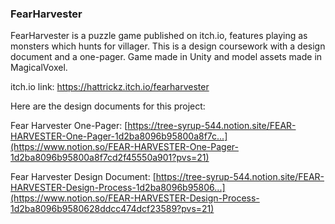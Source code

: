 ### FearHarvester

FearHarvester is a puzzle game published on itch.io, features playing as monsters which hunts for villager. This is a design coursework with a design document and a one-pager. Game made in Unity and model assets made in MagicalVoxel.

itch.io link: https://hattrickz.itch.io/fearharvester


Here are the design documents for this project:

Fear Harvester One-Pager: [https://tree-syrup-544.notion.site/FEAR-HARVESTER-One-Pager-1d2ba8096b95800a8f7c...](https://www.notion.so/FEAR-HARVESTER-One-Pager-1d2ba8096b95800a8f7cd2f45550a901?pvs=21)

Fear Harvester Design Document: [https://tree-syrup-544.notion.site/FEAR-HARVESTER-Design-Process-1d2ba8096b95806...](https://www.notion.so/FEAR-HARVESTER-Design-Process-1d2ba8096b9580628ddcc474dcf23589?pvs=21)
